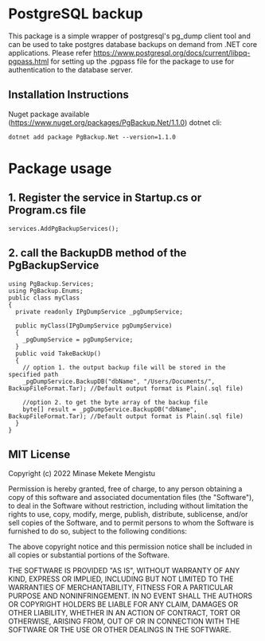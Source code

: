 
# PostgreSQL backup

This package is a simple wrapper of postgresql's pg_dump client tool and can be used to take postgres database backups on demand from .NET core applications.
Please refer https://www.postgresql.org/docs/current/libpq-pgpass.html for setting up the .pgpass file for the package to use for authentication to the database server.

## Installation Instructions
Nuget package available (https://www.nuget.org/packages/PgBackup.Net/1.1.0)
dotnet cli:
```
dotnet add package PgBackup.Net --version=1.1.0
```
# Package usage
## 1. Register the service in Startup.cs or Program.cs file
```
services.AddPgBackupServices();
```
## 2. call the BackupDB method of the PgBackupService
```
using PgBackup.Services;
using PgBackup.Enums;
public class myClass
{
  private readonly IPgDumpService _pgDumpService;
  
  public myClass(IPgDumpService pgDumpService)
  {
    _pgDumpService = pgDumpService;
  }
  public void TakeBackUp()
  {
    // option 1. the output backup file will be stored in the specified path
    _pgDumpService.BackupDB("dbName", "/Users/Documents/", BackupFileFormat.Tar); //Default output format is Plain(.sql file)
    
    //option 2. to get the byte array of the backup file
    byte[] result = _pgDumpService.BackupDB("dbName", BackupFileFormat.Tar); //Default output format is Plain(.sql file)
  }
}
```

## MIT License

Copyright (c) 2022 Minase Mekete Mengistu

Permission is hereby granted, free of charge, to any person obtaining a copy of this software and associated documentation files (the "Software"), to deal in the Software without restriction, including without limitation the rights to use, copy, modify, merge, publish, distribute, sublicense, and/or sell copies of the Software, and to permit persons to whom the Software is furnished to do so, subject to the following conditions:

The above copyright notice and this permission notice shall be included in all copies or substantial portions of the Software.

THE SOFTWARE IS PROVIDED "AS IS", WITHOUT WARRANTY OF ANY KIND, EXPRESS OR IMPLIED, INCLUDING BUT NOT LIMITED TO THE WARRANTIES OF MERCHANTABILITY, FITNESS FOR A PARTICULAR PURPOSE AND NONINFRINGEMENT. IN NO EVENT SHALL THE AUTHORS OR COPYRIGHT HOLDERS BE LIABLE FOR ANY CLAIM, DAMAGES OR OTHER LIABILITY, WHETHER IN AN ACTION OF CONTRACT, TORT OR OTHERWISE, ARISING FROM, OUT OF OR IN CONNECTION WITH THE SOFTWARE OR THE USE OR OTHER DEALINGS IN THE SOFTWARE.

